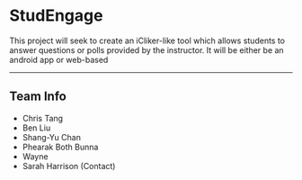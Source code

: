 # StudEngage
This project will seek to create an iCliker-like tool which allows students to answer questions or polls provided by the instructor. It will be either be an android app or web-based

---

## Team Info
- Chris Tang
- Ben Liu
- Shang-Yu Chan
- Phearak Both Bunna
- Wayne
- Sarah Harrison (Contact)
